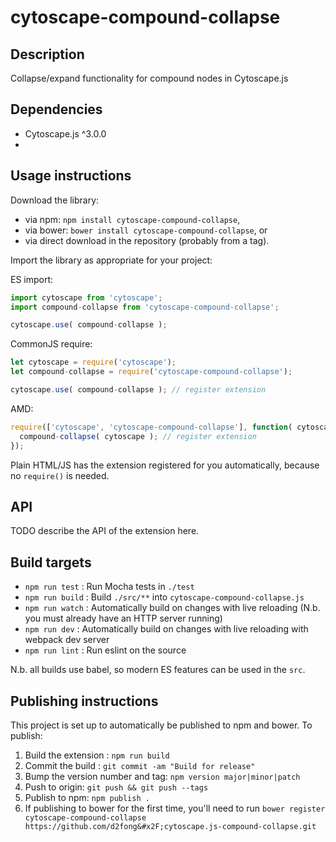 cytoscape-compound-collapse
================================================================================


## Description

Collapse&#x2F;expand functionality for compound nodes in Cytoscape.js


## Dependencies

 * Cytoscape.js ^3.0.0
 * <List your dependencies here please>


## Usage instructions

Download the library:
 * via npm: `npm install cytoscape-compound-collapse`,
 * via bower: `bower install cytoscape-compound-collapse`, or
 * via direct download in the repository (probably from a tag).

Import the library as appropriate for your project:

ES import:

```js
import cytoscape from 'cytoscape';
import compound-collapse from 'cytoscape-compound-collapse';

cytoscape.use( compound-collapse );
```

CommonJS require:

```js
let cytoscape = require('cytoscape');
let compound-collapse = require('cytoscape-compound-collapse');

cytoscape.use( compound-collapse ); // register extension
```

AMD:

```js
require(['cytoscape', 'cytoscape-compound-collapse'], function( cytoscape, compound-collapse ){
  compound-collapse( cytoscape ); // register extension
});
```

Plain HTML/JS has the extension registered for you automatically, because no `require()` is needed.


## API

TODO describe the API of the extension here.


## Build targets

* `npm run test` : Run Mocha tests in `./test`
* `npm run build` : Build `./src/**` into `cytoscape-compound-collapse.js`
* `npm run watch` : Automatically build on changes with live reloading (N.b. you must already have an HTTP server running)
* `npm run dev` : Automatically build on changes with live reloading with webpack dev server
* `npm run lint` : Run eslint on the source

N.b. all builds use babel, so modern ES features can be used in the `src`.


## Publishing instructions

This project is set up to automatically be published to npm and bower.  To publish:

1. Build the extension : `npm run build`
1. Commit the build : `git commit -am "Build for release"`
1. Bump the version number and tag: `npm version major|minor|patch`
1. Push to origin: `git push && git push --tags`
1. Publish to npm: `npm publish .`
1. If publishing to bower for the first time, you'll need to run `bower register cytoscape-compound-collapse https://github.com/d2fong&#x2F;cytoscape.js-compound-collapse.git`
